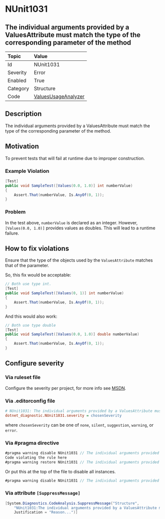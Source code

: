 # NUnit1031

## The individual arguments provided by a ValuesAttribute must match the type of the corresponding parameter of the method

| Topic    | Value
| :--      | :--
| Id       | NUnit1031
| Severity | Error
| Enabled  | True
| Category | Structure
| Code     | [ValuesUsageAnalyzer](https://github.com/nunit/nunit.analyzers/blob/master/src/nunit.analyzers/ValuesUsage/ValuesUsageAnalyzer.cs)

## Description

The individual arguments provided by a ValuesAttribute must match the type of the corresponding parameter of the method.

## Motivation

To prevent tests that will fail at runtime due to improper construction.

### Example Violation

```csharp
[Test]
public void SampleTest([Values(0.0, 1.0)] int numberValue)
{
    Assert.That(numberValue, Is.AnyOf(0, 1));
}
```

### Problem

In the test above, `numberValue` is declared as an integer. However, `[Values(0.0, 1.0)]` provides values as doubles.  This will lead to a runtime failure.

## How to fix violations

Ensure that the type of the objects used by the `ValuesAttribute` matches that of the parameter.

So, this fix would be acceptable:

```csharp
// Both use type int.
[Test]
public void SampleTest([Values(0, 1)] int numberValue)
{
    Assert.That(numberValue, Is.AnyOf(0, 1));
}
```

And this would also work:
```csharp
// Both use type double
[Test]
public void SampleTest([Values(0.0, 1.0)] double numberValue)
{
    Assert.That(numberValue, Is.AnyOf(0, 1));
}
```

<!-- start generated config severity -->
## Configure severity

### Via ruleset file

Configure the severity per project, for more info see [MSDN](https://learn.microsoft.com/en-us/visualstudio/code-quality/using-rule-sets-to-group-code-analysis-rules?view=vs-2022).

### Via .editorconfig file

```ini
# NUnit1031: The individual arguments provided by a ValuesAttribute must match the type of the corresponding parameter of the method
dotnet_diagnostic.NUnit1031.severity = chosenSeverity
```

where `chosenSeverity` can be one of `none`, `silent`, `suggestion`, `warning`, or `error`.

### Via #pragma directive

```csharp
#pragma warning disable NUnit1031 // The individual arguments provided by a ValuesAttribute must match the type of the corresponding parameter of the method
Code violating the rule here
#pragma warning restore NUnit1031 // The individual arguments provided by a ValuesAttribute must match the type of the corresponding parameter of the method
```

Or put this at the top of the file to disable all instances.

```csharp
#pragma warning disable NUnit1031 // The individual arguments provided by a ValuesAttribute must match the type of the corresponding parameter of the method
```

### Via attribute `[SuppressMessage]`

```csharp
[System.Diagnostics.CodeAnalysis.SuppressMessage("Structure",
    "NUnit1031:The individual arguments provided by a ValuesAttribute must match the type of the corresponding parameter of the method",
    Justification = "Reason...")]
```
<!-- end generated config severity -->
